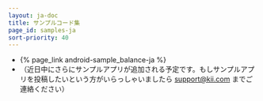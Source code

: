 ```yaml
---
layout: ja-doc
title: サンプルコード集
page_id: samples-ja
sort-priority: 40
---
```

* {% page_link android-sample_balance-ja %}
* （近日中にさらにサンプルアプリが追加される予定です。もしサンプルアプリを投稿したいという方がいらっしゃいましたら support@kii.com までご連絡ください）
